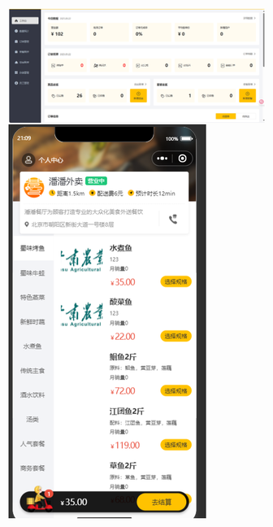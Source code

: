 ![image](https://github.com/relifel/xundasky-takeout/blob/master/%E7%AE%A1%E7%90%86%E7%AB%AF.png)
![image](https://github.com/relifel/xundasky-takeout/blob/master/%E7%94%A8%E6%88%B7%E7%AB%AF.png)
